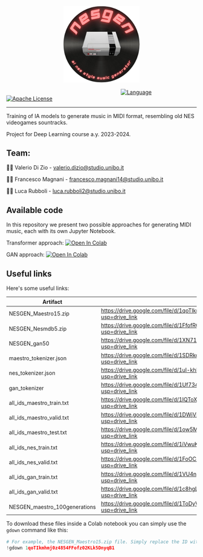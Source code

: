<p align="center"><img width=40% src="resources/img/logo.png"></p>


&nbsp;&nbsp;&nbsp;&nbsp;&nbsp;&nbsp;&nbsp;&nbsp;&nbsp;&nbsp;&nbsp;&nbsp;&nbsp;&nbsp;&nbsp;&nbsp;&nbsp;&nbsp;&nbsp;&nbsp;
&nbsp;&nbsp;&nbsp;&nbsp;&nbsp;&nbsp;&nbsp;&nbsp;&nbsp;&nbsp;&nbsp;&nbsp;&nbsp;&nbsp;&nbsp;&nbsp;&nbsp;&nbsp;&nbsp;&nbsp;
&nbsp;&nbsp;&nbsp;&nbsp;&nbsp;&nbsp;&nbsp;&nbsp;&nbsp;&nbsp;&nbsp;&nbsp;&nbsp;&nbsp;&nbsp;&nbsp;&nbsp;&nbsp;&nbsp;&nbsp;&nbsp;&nbsp;&nbsp;
&nbsp;&nbsp;&nbsp;&nbsp;&nbsp;&nbsp;&nbsp;&nbsp;&nbsp;&nbsp;
[![Language][python-shield]][python-url]
[![Apache License][license-shield]][license-url]

---

Training of IA models to generate music in MIDI format, resembling old NES videogames sountracks. 

Project for Deep Learning course a.y. 2023-2024.

## Team:

👨‍💻 Valerio Di Zio - valerio.dizio@studio.unibo.it

👨‍💻 Francesco Magnani - francesco.magnani14@studio.unibo.it

👨‍💻 Luca Rubboli - luca.rubboli2@studio.unibo.it

## Available code

In this repository we present two possible approaches for generating MIDI music, each with its own Jupyter Notebook.

Transformer approach:
<a target="_blank" href="https://colab.research.google.com/github/roostico/NesGen/blob/main/NESGEN_Transformer.ipynb">
  <img src="https://colab.research.google.com/assets/colab-badge.svg" alt="Open In Colab"/>
</a>

GAN approach:
<a target="_blank" href="https://colab.research.google.com/github/roostico/NesGen/blob/main/NESGEN-GAN.ipynb">
  <img src="https://colab.research.google.com/assets/colab-badge.svg" alt="Open In Colab"/>
</a>

## Useful links

Here's some useful links:

| Artifact                      | Link                                                                                  | Size    |
|-------------------------------|---------------------------------------------------------------------------------------|---------|
| NESGEN_Maestro15.zip          | https://drive.google.com/file/d/1qoTIkmhmj0z4854FFofz02KLk5DnyqB1/view?usp=drive_link | 175 MB  |
| NESGEN_Nesmdb5.zip            | https://drive.google.com/file/d/1FfofRGCzuD6x54Q3mF2c_f50wuzbPp_i/view?usp=drive_link | 175 MB  |
| NESGEN_gan50                  | https://drive.google.com/file/d/1XN71Mnc3C4gzr1w8u5xgcOAsX9zNds-m/view?usp=drive_link | 1.54 GB |
| maestro_tokenizer.json        | https://drive.google.com/file/d/1SDRkoWwyuSl4udoCHdcitjLLm9d0kfxS/view?usp=drive_link | 1.6 MB  |
| nes_tokenizer.json            | https://drive.google.com/file/d/1ul-khIle1ue9oUGqb1Z7qHxk7LSuxrWw/view?usp=drive_link | 1.9 MB  |
| gan_tokenizer                 | https://drive.google.com/file/d/1Uf734gntq6RLpAvcruWuKcHqPmcZ_4O8/view?usp=drive_link | 212 KB  |
| all_ids_maestro_train.txt     | https://drive.google.com/file/d/1IQToXD9s8g4L-AlK-MY4qvGoLZ-p7bMw/view?usp=drive_link | 1.19 GB |
| all_ids_maestro_valid.txt     | https://drive.google.com/file/d/1DWjViUKpW07LfbGimlhhhGdK7oQaJpj-/view?usp=drive_link | 545 MB  |
| all_ids_maestro_test.txt      | https://drive.google.com/file/d/1ow5MhMc_Lm3EdZSmH9BYUJfDELtMQGQl/view?usp=drive_link | 272 MB  |
| all_ids_nes_train.txt         | https://drive.google.com/file/d/1iVwuKKT2sIezyVIDB9STL--FYZf0XcxF/view?usp=drive_link | 122 MB  |
| all_ids_nes_valid.txt         | https://drive.google.com/file/d/1FoOC3x4GbdDe0fwlzE1Zs8fqZXyFQCIA/view?usp=drive_link | 57 MB   |
| all_ids_gan_train.txt         | https://drive.google.com/file/d/1VU4ngttqwACFEtnv7l6B8xG2Z1eS3GWZ/view?usp=drive_link | 1.6 GB  |
| all_ids_gan_valid.txt         | https://drive.google.com/file/d/1c8hgL4J2BVS4_XXuZNlkuTRYEHduZTdy/view?usp=drive_link | 104 MB  |
| NESGEN_maestro_100generations | https://drive.google.com/file/d/1ToDyVJRTVaxmYSfiGPmC-KnkI57M6i76/view?usp=drive_link | 57 KB   |

To download these files inside a Colab notebook you can simply use the `gdown` command like this:

```python
# For example, the NESGEN_Maestro15.zip file. Simply replace the ID with the part of Google Drive URL after 'd/' until '/view'
!gdown 1qoTIkmhmj0z4854FFofz02KLk5DnyqB1
```

<!--
***
    GITHUB SHIELDS VARIABLES
***
-->

[python-shield]: https://img.shields.io/badge/python-3670A0?style=flat&logo=python&logoColor=ffdd54

[python-url]: https://www.python.org/

[license-shield]: https://img.shields.io/github/license/roostico/NesGen.svg?style=flat

[license-url]: https://github.com/roostico/NesGen/blob/master/LICENSE
